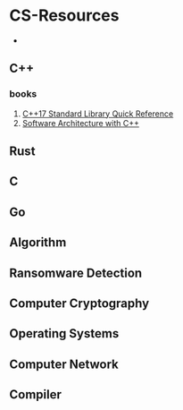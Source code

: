 # CS-Resources 
-

## C++
### books
1. [C++17 Standard Library Quick Reference](https://library.kre.dp.ua/Books/2-4%20kurs/%D0%9F%D1%80%D0%BE%D0%B3%D1%80%D0%B0%D0%BC%D1%83%D0%B2%D0%B0%D0%BD%D0%BD%D1%8F%20%2B%20%D0%BC%D0%BE%D0%B2%D0%B8%20%D0%BF%D1%80%D0%BE%D0%B3%D1%80%D0%B0%D0%BC%D1%83%D0%B2%D0%B0%D0%BD%D0%BD%D1%8F/%D0%A1%2B%2B/C%2B%2B%20Standard%20Library%20Quick%20Reference%40bzd_channel.pdf)
2. [Software Architecture with C++](https://douran.academy/wp-content/uploads/ebooks/software-architecture-with-c.pdf)

## Rust

## C

## Go

## Algorithm

## Ransomware Detection

## Computer Cryptography

## Operating Systems

## Computer Network

## Compiler 
